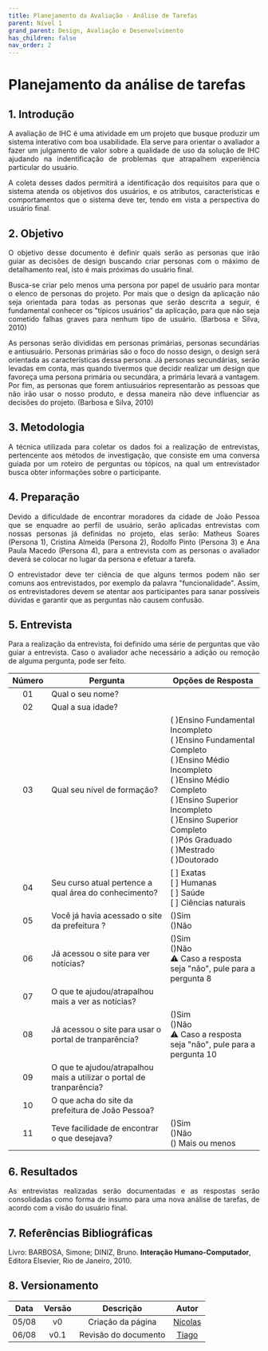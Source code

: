 ```yaml
---
title: Planejamento da Avaliação - Análise de Tarefas
parent: Nível 1
grand_parent: Design, Avaliação e Desenvolvimento
has_children: false
nav_order: 2
---
```


# Planejamento da análise de tarefas

## 1. Introdução

<p align = "justify"> A avaliação de IHC é uma atividade em um projeto que busque produzir um sistema interativo com boa usabilidade. Ela serve para orientar o avaliador a fazer um julgamento de valor sobre a qualidade de uso da solução de IHC ajudando na indentificação de problemas que atrapalhem experiência particular do usuário. </p>

<p align = "justify"> A coleta desses dados permitirá a identificação dos requisitos para que o sistema atenda os objetivos dos usuários, e os atributos, características e comportamentos que o sistema deve ter, tendo em vista a perspectiva do usuário final.</p>

## 2. Objetivo

<p align = "justify"> O objetivo desse documento é definir quais serão as personas que irão guiar as decisões de design buscando criar personas com o máximo de detalhamento real, isto é mais próximas do usuário final. </p>

<p align = "justify"> Busca-se criar pelo menos uma persona por papel de usuário para montar o elenco de personas do projeto. Por mais que o design da aplicação não seja orientada para todas as personas que serão descrita a seguir, é fundamental conhecer os "típicos usuários" da aplicação, para que não seja cometido falhas graves para nenhum tipo de usuário. (Barbosa e Silva, 2010) </p>

<p align = "justify"> As personas serão divididas em personas primárias, personas secundárias e antiusuário. Personas primárias são o foco do nosso design, o design será orientada as características dessa persona. Já personas secundárias, serão levadas em conta, mas quando tivermos que decidir realizar um design que favoreça uma persona primária ou secundára, a primária levará a vantagem. Por fim, as personas que forem antiusuários representarão as pessoas que não irão usar o nosso produto, e dessa maneira não deve influenciar as decisões do projeto. (Barbosa e Silva, 2010) </p>

## 3. Metodologia

<p align = "justify"> A técnica utilizada para coletar os dados foi a realização de entrevistas, pertencente aos métodos de investigação, que consiste em uma conversa guiada por um roteiro de perguntas ou tópicos, na qual um entrevistador busca obter informações sobre o participante. </p>



## 4. Preparação

<p align = "justify"> Devido a dificuldade de encontrar moradores da cidade de João Pessoa que se enquadre ao perfil de usuário, serão aplicadas entrevistas com nossas personas já definidas no projeto, elas serão: Matheus Soares (Persona 1), Cristina Almeida  (Persona 2), Rodolfo Pinto (Persona 3) e Ana Paula Macedo (Persona 4), para a entrevista com as personas o avaliador deverá se colocar no lugar da persona e efetuar a tarefa.</p>

<p align = "justify"> O entrevistador deve ter ciência de que alguns termos podem não ser comuns aos entrevistados, por exemplo da palavra "funcionalidade". Assim, os entrevistadores devem se atentar aos participantes para sanar possíveis dúvidas e garantir que as perguntas não causem confusão. </p>

## 5. Entrevista

<p align = "justify"> Para a realização da entrevista, foi definido uma série de perguntas que vão guiar a entrevista. Caso o avaliador ache necessário a adição ou remoção de alguma pergunta, pode ser feito. </p>

| Número | Pergunta                                                                                                                                  | Opções de Resposta                                                                                                                                                                                                                                      |
| :----: | ----------------------------------------------------------------------------------------------------------------------------------------- | ------------------------------------------------------------------------------------------------------------------------------------------------------------------------------------------------------------------------------------------------------- |
|   01   | Qual o seu nome?                                                                                                                          |                                                                                                                                                                                                                                                         |
|   02   | Qual a sua idade?                                                                                                                         |                                                                                                                                                                                                                                                         |
|   03   | Qual seu nível de formação?                                                                                                               | ( )Ensino Fundamental Incompleto </br>( )Ensino Fundamental Completo</br>( )Ensino Médio Incompleto</br>( )Ensino Médio Completo</br>( )Ensino Superior Incompleto</br>( )Ensino Superior Completo</br>( )Pós Graduado</br>( )Mestrado</br>( )Doutorado |
|   04   | Seu curso atual pertence a qual área do conhecimento? | [ ] Exatas <br>[ ] Humanas<br>[ ] Saúde<br>[ ] Ciências naturais |
|   05   | Você já havia acessado o site da prefeitura ?                                                                                             | ()Sim </br> ()Não                                                                                                                                                                                                                                       |
|   06   | Já acessou o site para ver notícias?                       | ()Sim</br> ()Não <br>⚠️ Caso a resposta seja "não", pule para a pergunta 8                                                                                                                                                                                 |
|   07   | O que te ajudou/atrapalhou mais a ver as notícias?                                                                                  |                                                                                                                                                                                                                                                         |
|   08   | Já acessou o site para usar o portal de tranparência?                                                                                                      | ()Sim</br> ()Não </br> ⚠️ Caso a resposta seja "não", pule para a pergunta 10                                                                                                                                                                                                                 |
|   09   | O que te ajudou/atrapalhou mais a utilizar o portal de tranparência?                                      
| 10    | O que acha do site da prefeitura de João Pessoa?
|   11   | Teve facilidade de encontrar o que desejava?                                                                                              | ()Sim</br> ()Não </br>() Mais ou menos                                                                                                                                                               |
## 6. Resultados
<p align = "justify"> As entrevistas realizadas serão documentadas e as respostas serão consolidadas como forma de insumo para uma nova análise de tarefas, de acordo com a visão do usuário final. </p>

## 7. Referências Bibliográficas

Livro: BARBOSA, Simone; DINIZ, Bruno. **Interação Humano-Computador**, Editora Elsevier, Rio de Janeiro, 2010.

## 8. Versionamento
 
| Data  | Versão |     Descrição     |    Autor    |
|:-----:|:------:|:-----------------:|:-----------:|
| 05/08 |   v0   | Criação da página  | [Nicolas](https://github.com/Nicolas-Roberto) |
| 06/08 |   v0.1  | Revisão do documento  | [Tiago](https://github.com/TiagoBuson) |